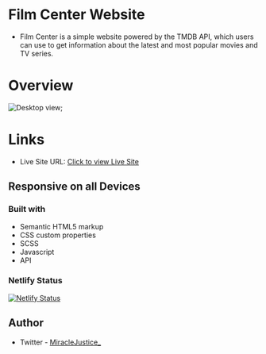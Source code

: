 # Film Center Website

- Film Center is a simple website powered by the TMDB API, which users can use to get information about the latest and most popular movies and TV series.


# Overview
![Desktop view](assets/Desktop.png);




# Links

- Live Site URL: [Click to view Live Site](https://mj-filmcenter.netlify.app/)



## Responsive on all Devices

### Built with
- Semantic HTML5 markup
- CSS custom properties
- SCSS
- Javascript
- API


### Netlify Status
[![Netlify Status](https://api.netlify.com/api/v1/badges/df1d601c-f303-4f55-b360-755e76072a17/deploy-status)](https://app.netlify.com/sites/mj-filmcenter/deploys)

## Author

- Twitter - [MiracleJustice_](https://x.com/MiracleJustice_)